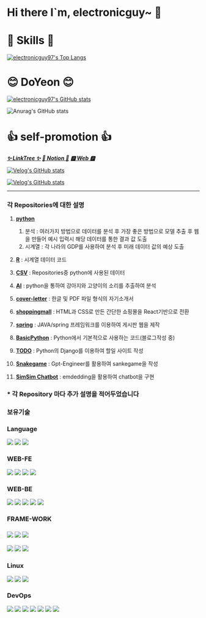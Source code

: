# Hi there I`m, electronicguy~ 👋

# 🤺 Skills 🤺
[![electronicguy97's Top Langs](https://github-readme-stats.vercel.app/api/top-langs/?username=electronicguy97&layout=compact&theme=dark)](https://github.com/anuraghazra/github-readme-stats)

# 😊 DoYeon 😊
[![electronicguy97's GitHub stats](https://github-readme-stats.vercel.app/api?username=electronicguy97&show_icons=true&theme=dark)](https://github.com/anuraghazra/github-readme-stats#gh-dark-mode-only)

![Anurag's GitHub stats](https://github-readme-stats.vercel.app/api?username=electronicguy97&show_icons=true&theme=merko)

# 👍 self-promotion 👍
[***✨ LinkTree ✨***](https://linktr.ee/jayce_97)
[***📄 Notion 📄***](https://jayce97.notion.site/jayce97/Resume-5bd13fbff11d491dbe1b5dd0e9ae2a0f)
[***🅿️ Web 🅿️***](https://doyeon.netlify.app/)

[![Velog's GitHub stats](https://velog-readme-2.vercel.app/api/badge-stats?name=jayce_97)](https://velog.io/@jayce_97)

[![Velog's GitHub stats](https://velog-readme-stats.vercel.app/api?name=jayce_97)](https://velog-readme-stats.vercel.app/api/redirect?name=jayce_97)

---

### 각 Repositories에 대한 설명
1. **[python](https://github.com/electronicguy97/python)**
	1) 분석 : 여러가지 방법으로 데이터를 분석 후 가장 좋은 방법으로 모델 추출 후 웹을 만들어 예시 입력시 해당 데이터를 통한 결과		   값 도출
	2) 시계열 : 각 나라의 GDP를 사용하여 분석 후 미래 데이터 값의 예상 도출

2. **[R](https://github.com/electronicguy97/R)** : 시계열 데이터 코드

3. **[CSV](https://github.com/electronicguy97/csv)** : Repositories중 python에 사용된 데이터

4. **[AI](https://github.com/electronicguy97/AI)** : python을 통하여 강아지와 고양이의 소리를 추출하여 분석

5. **[cover-letter](https://github.com/electronicguy97/cover-letter)** : 한글 및 PDF 파일 형식의 자기소개서

6. **[shoppingmall](https://github.com/electronicguy97/shoppingmall)** : HTML과 CSS로 만든 간단한 쇼핑몰을 React기반으로 전환

7. **[spring](https://github.com/electronicguy97/spring)** : JAVA/spring 프레임워크를 이용하여 게시판 웹을 제작

8. **[BasicPython](https://github.com/electronicguy97/)** : Python에서 기본적으로 사용하는 코드(블로그작성 중)

9.  **[TODO](https://github.com/electronicguy97/todo)** : Python의 Django를 이용하여 할일 사이트 작성

10.  **[Snakegame](https://github.com/electronicguy97/snakegame)** : Gpt-Engineer를 활용하여 sankegame을 작성

11.  **[SimSim Chatbot](https://github.com/electronicguy97/SimSim_chatbot)** : emdedding을 활용하여 chatbot을 구현

### * 각 Repository 마다 추가 설명을 적어두었습니다

### 보유기술

<h3>Language</h3>

<img src="https://img.shields.io/badge/Python-FF7F50?style=plastic&logo=#4353FF&logoColor=FFFFFF"/></a>
<img src="https://img.shields.io/badge/JAVA-FF7F50?style=plastic&logo=#4353FF&logoColor=FFFFFF"/></a>
<img src="https://img.shields.io/badge/R-FF7F50?style=plastic&logo=#4353FF&logoColor=FFFFFF"/></a>

<h3>WEB-FE</h3>

<img src="https://img.shields.io/badge/JS-000000?style=plastic&logo=#4353FF&logoColor=FFFFFF"/></a>
<img src="https://img.shields.io/badge/HTML-000000?style=plastic&logo=#4353FF&logoColor=FFFFFF"/></a>
<img src="https://img.shields.io/badge/CSS-000000?style=plastic&logo=#4353FF&logoColor=FFFFFF"/></a>
<img src="https://img.shields.io/badge/JSP-000000?style=plastic&logo=#4353FF&logoColor=FFFFFF"/></a>

<h3>WEB-BE</h3>

<img src="https://img.shields.io/badge/MySQL-FF69B4?style=plastic&logo=#4353FF&logoColor=FFFFFF"/></a>
<img src="https://img.shields.io/badge/Oracle-FF69B4?style=plastic&logo=#4353FF&logoColor=FFFFFF"/></a>
<img src="https://img.shields.io/badge/SQLite-FF69B4?style=plastic&logo=#4353FF&logoColor=FFFFFF"/></a>
<img src="https://img.shields.io/badge/Tomcat-FF69B4?style=plastic&logo=#4353FF&logoColor=FFFFFF"/></a>
<img src="https://img.shields.io/badge/Mybatis-FF69B4?style=plastic&logo=#4353FF&logoColor=FFFFFF"/></a>

<h3>FRAME-WORK<h3>
	
<img src="https://img.shields.io/badge/Sklearn-FFFACD?style=plastic&logo=#4353FF&logoColor=FFFFFF"/></a>
<img src="https://img.shields.io/badge/TensorFlow-FFFACD?style=plastic&logo=#4353FF&logoColor=FFFFFF"/></a>
<img src="https://img.shields.io/badge/PyTorch-FFFACD?style=plastic&logo=#4353FF&logoColor=FFFFFF"/></a>

<img src="https://img.shields.io/badge/Django-F0F8FF?style=plastic&logo=#4353FF&logoColor=FFFFFF"/></a>
<img src="https://img.shields.io/badge/Flask-F0F8FF?style=plastic&logo=#4353FF&logoColor=FFFFFF"/></a>
<img src="https://img.shields.io/badge/Spring-F0F8FF?style=plastic&logo=#4353FF&logoColor=FFFFFF"/></a>

<h3>Linux</h3>

<img src="https://img.shields.io/badge/Ubuntu-FFFFFF?style=plastic&logo=#4353FF&logoColor=FFFFFF"/></a>
<img src="https://img.shields.io/badge/CentOS-FFFFFF?style=plastic&logo=#4353FF&logoColor=FFFFFF"/></a>
<img src="https://img.shields.io/badge/Fedora-FFFFFF?style=plastic&logo=#4353FF&logoColor=FFFFFF"/></a>

<h3>DevOps</h3>

<a href="https://git-scm.com/" onClick=""><img src="https://img.shields.io/badge/Git-F05032?style=flat-square&logo=Git&logoColor=white"/></a>
<a href="https://github.com/" onClick=""><img src="https://img.shields.io/badge/GitHub-181717?style=flat-square&logo=GitHub&logoColor=white"/></a>
<a href="https://www.notion.so/ko-kr" onClick=""><img src="https://img.shields.io/badge/Notion-000000?style=flat-square&logo=Notion&logoColor=white"/></a>
<a href="https://www.linux.org/" onClick=""><img src="https://img.shields.io/badge/Linux-FCC624?style=flat-square&logo=Linux&logoColor=white"/></a>
<a href="https://en.wikipedia.org/wiki/Shell_script" onClick=""><img src="https://img.shields.io/badge/Shell-5391FE?style=flat-square&logo=PowerShell&logoColor=white"/></a>
<a href="https://visualstudio.microsoft.com/ko/" onClick=""><img src="https://img.shields.io/badge/VS-5C2D91?style=flat-square&logo=Visual Studio&logoColor=white"/></a>
<a href="https://code.visualstudio.com/" onClick=""><img src="https://img.shields.io/badge/VSC-007ACC?style=flat-square&logo=Visual Studio Code&logoColor=white"/></a>


